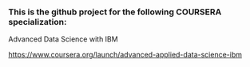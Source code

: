 ### This is the github project for the following COURSERA specialization:

Advanced Data Science with IBM

https://www.coursera.org/launch/advanced-applied-data-science-ibm
